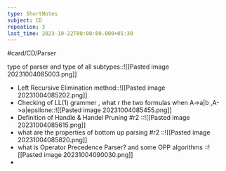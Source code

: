 ```yaml
---
type: ShortNotes
subject: CD
repeation: 3
last_time: 2023-10-22T00:00:00.000+05:30
---
```

#card/CD/Parser
 
type of parser and type of all subtypes::![[Pasted image 20231004085003.png]] <!--SR:!2023-10-31,4,270-->
- Left Recursive Elimination method::![[Pasted image 20231004085202.png]] <!--SR:!2023-10-31,4,270-->
- Checking of LL(1) grammer , what r the two formulas when  A->a|b ,A->a|epsilone::![[Pasted image 20231004085455.png]] <!--SR:!2023-10-31,4,270-->
- Definition of Handle & Handel Pruning #r2 ::![[Pasted image 20231004085615.png]] <!--SR:!2023-10-31,4,270-->
- what are the properties of bottom up parsing #r2 ::![[Pasted image 20231004085820.png]] <!--SR:!2023-10-31,4,270-->
- what is Operator Precedence Parser? and some OPP algorithms ::![[Pasted image 20231004090030.png]] <!--SR:!2023-11-01,3,230-->
- 